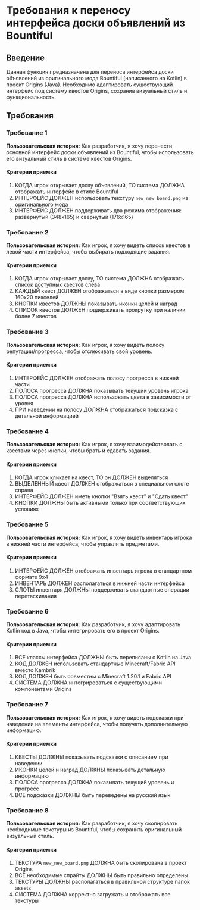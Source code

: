 # Требования к переносу интерфейса доски объявлений из Bountiful

## Введение

Данная функция предназначена для переноса интерфейса доски объявлений из оригинального мода Bountiful (написанного на Kotlin) в проект Origins (Java). Необходимо адаптировать существующий интерфейс под систему квестов Origins, сохранив визуальный стиль и функциональность.

## Требования

### Требование 1

**Пользовательская история:** Как разработчик, я хочу перенести основной интерфейс доски объявлений из Bountiful, чтобы использовать его визуальный стиль в системе квестов Origins.

#### Критерии приемки

1. КОГДА игрок открывает доску объявлений, ТО система ДОЛЖНА отображать интерфейс в стиле Bountiful
2. ИНТЕРФЕЙС ДОЛЖЕН использовать текстуру `new_new_board.png` из оригинального мода
3. ИНТЕРФЕЙС ДОЛЖЕН поддерживать два режима отображения: развернутый (348x165) и свернутый (176x165)

### Требование 2

**Пользовательская история:** Как игрок, я хочу видеть список квестов в левой части интерфейса, чтобы выбирать подходящие задания.

#### Критерии приемки

1. КОГДА игрок открывает доску, ТО система ДОЛЖНА отображать список доступных квестов слева
2. КАЖДЫЙ квест ДОЛЖЕН отображаться в виде кнопки размером 160x20 пикселей
3. КНОПКИ квестов ДОЛЖНЫ показывать иконки целей и наград
4. СПИСОК квестов ДОЛЖЕН поддерживать прокрутку при наличии более 7 квестов

### Требование 3

**Пользовательская история:** Как игрок, я хочу видеть полосу репутации/прогресса, чтобы отслеживать свой уровень.

#### Критерии приемки

1. ИНТЕРФЕЙС ДОЛЖЕН отображать полосу прогресса в нижней части
2. ПОЛОСА прогресса ДОЛЖНА показывать текущий уровень игрока
3. ПОЛОСА прогресса ДОЛЖНА использовать цвета в зависимости от уровня
4. ПРИ наведении на полосу ДОЛЖНА отображаться подсказка с детальной информацией

### Требование 4

**Пользовательская история:** Как игрок, я хочу взаимодействовать с квестами через кнопки, чтобы брать и сдавать задания.

#### Критерии приемки

1. КОГДА игрок кликает на квест, ТО он ДОЛЖЕН выделяться
2. ВЫДЕЛЕННЫЙ квест ДОЛЖЕН отображаться в специальном слоте справа
3. ИНТЕРФЕЙС ДОЛЖЕН иметь кнопки "Взять квест" и "Сдать квест"
4. КНОПКИ ДОЛЖНЫ быть активными только при соответствующих условиях

### Требование 5

**Пользовательская история:** Как игрок, я хочу видеть инвентарь игрока в нижней части интерфейса, чтобы управлять предметами.

#### Критерии приемки

1. ИНТЕРФЕЙС ДОЛЖЕН отображать инвентарь игрока в стандартном формате 9x4
2. ИНВЕНТАРЬ ДОЛЖЕН располагаться в нижней части интерфейса
3. СЛОТЫ инвентаря ДОЛЖНЫ поддерживать стандартные операции перетаскивания

### Требование 6

**Пользовательская история:** Как разработчик, я хочу адаптировать Kotlin код в Java, чтобы интегрировать его в проект Origins.

#### Критерии приемки

1. ВСЕ классы интерфейса ДОЛЖНЫ быть переписаны с Kotlin на Java
2. КОД ДОЛЖЕН использовать стандартные Minecraft/Fabric API вместо Kambrik
3. КОД ДОЛЖЕН быть совместим с Minecraft 1.20.1 и Fabric API
4. СИСТЕМА ДОЛЖНА интегрироваться с существующими компонентами Origins

### Требование 7

**Пользовательская история:** Как игрок, я хочу видеть подсказки при наведении на элементы интерфейса, чтобы получать дополнительную информацию.

#### Критерии приемки

1. КВЕСТЫ ДОЛЖНЫ показывать подсказки с описанием при наведении
2. ИКОНКИ целей и наград ДОЛЖНЫ показывать детальную информацию
3. ПОЛОСА прогресса ДОЛЖНА показывать текущий уровень и прогресс
4. ВСЕ подсказки ДОЛЖНЫ быть переведены на русский язык

### Требование 8

**Пользовательская история:** Как разработчик, я хочу скопировать необходимые текстуры из Bountiful, чтобы сохранить оригинальный визуальный стиль.

#### Критерии приемки

1. ТЕКСТУРА `new_new_board.png` ДОЛЖНА быть скопирована в проект Origins
2. ВСЕ необходимые спрайты ДОЛЖНЫ быть правильно определены
3. ТЕКСТУРЫ ДОЛЖНЫ располагаться в правильной структуре папок assets
4. СИСТЕМА ДОЛЖНА корректно загружать и отображать все текстуры